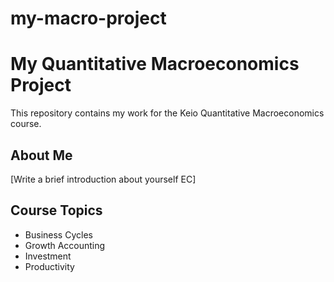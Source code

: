 # my-macro-project
# My Quantitative Macroeconomics Project

This repository contains my work for the Keio Quantitative Macroeconomics course.

## About Me
[Write a brief introduction about yourself
EC]

## Course Topics
- Business Cycles
- Growth Accounting
- Investment
- Productivity